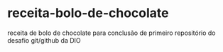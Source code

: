 # receita-bolo-de-chocolate
receita de bolo de chocolate para conclusão de primeiro repositório do desafio git/github da DIO
